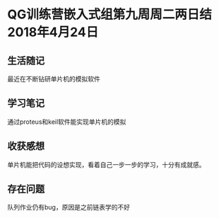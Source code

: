 # QG训练营嵌入式组第九周周二两日结2018年4月24日

## 生活随记

最近在不断钻研单片机的模拟软件

## 学习笔记

通过proteus和keil软件能实现单片机的模拟

## 收获感想

单片机能把代码的设想实现，看着自己一步一步的学习，十分有成就感。

## 存在问题

队列作业仍有bug，原因是之前链表学的不好

